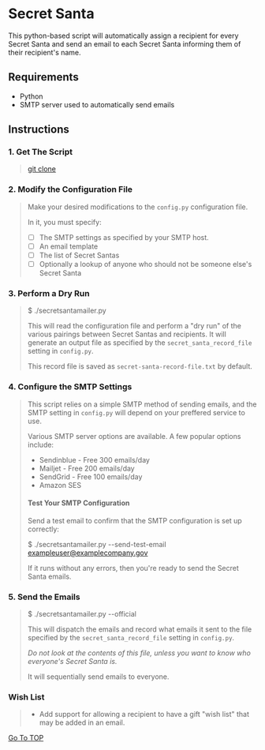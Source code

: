# Secret Santa
This python-based script will automatically assign a recipient for every Secret Santa and send an email to each Secret Santa informing them of their recipient's name.

## Requirements

* Python
* SMTP server used to automatically send emails

## Instructions

### 1. Get The Script
> 
> [git clone](https://github.com/minamiaiko/secretsanta.git)
> 
### 2. Modify the Configuration File
> 
> Make your desired modifications to the `config.py` configuration file.
> 
> In it, you must specify:
> 
> - [ ] The SMTP settings as specified by your SMTP host.
> - [ ] An email template
> - [ ] The list of Secret Santas
> - [ ] Optionally a lookup of anyone who should not be someone else's Secret Santa
> 
### 3. Perform a Dry Run
> 
> $ ./secretsantamailer.py
> 
> This will read the configuration file and perform a "dry run" of the various pairings between Secret Santas and recipients. It will generate an output file as specified by the `secret_santa_record_file` setting in `config.py`.
> 
> This record file is saved as `secret-santa-record-file.txt` by default.
> 
### 4. Configure the SMTP Settings
> 
> This script relies on a simple SMTP method of sending emails, and the SMTP setting in `config.py` will depend on your preffered service to use.
> 
> Various SMTP  server options are available. A few popular options include:
> * Sendinblue - Free 300 emails/day
> * Mailjet - Free 200 emails/day
> * SendGrid - Free 100 emails/day
> * Amazon SES
> 
> #### Test Your SMTP Configuration
> 
> Send a test email to confirm that the SMTP configuration is set up correctly:
> 
> $ ./secretsantamailer.py --send-test-email exampleuser@examplecompany.gov
> 
> If it runs without any errors, then you're ready to send the Secret Santa emails.
> 
### 5. Send the Emails
> 
> $ ./secretsantamailer.py --official
> 
> This will dispatch the emails and record what emails it sent to the file specified by the `secret_santa_record_file` setting in `config.py`.
> 
> _Do not look at the contents of this file, unless you want to know who everyone's Secret Santa is._
> 
> It will sequentially send emails to everyone.
> 
### Wish List
> 
> * Add support for allowing a recipient to have a gift "wish list" that may be added in an email.

[Go To TOP](#section_name)<Secret Santa="section_name"></a>
